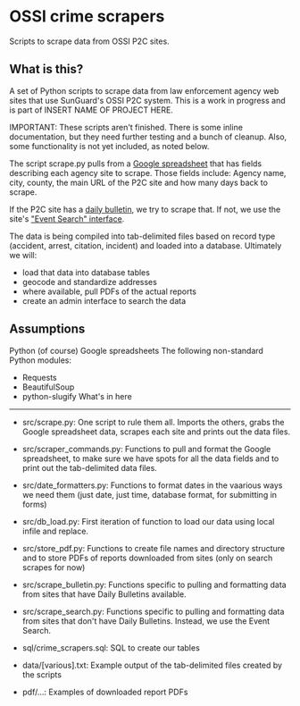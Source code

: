 OSSI crime scrapers
===================

Scripts to scrape data from OSSI P2C sites.

What is this?
-------------

A set of Python scripts to scrape data from law enforcement agency web sites that use SunGuard's OSSI P2C system. This is a work in progress and is part of INSERT NAME OF PROJECT HERE.

IMPORTANT: These scripts aren't finished. There is some inline documentation, but they need further testing and a bunch of cleanup. Also, some functionality is not yet included, as noted below.

The script scrape.py pulls from a [Google spreadsheet](https://docs.google.com/spreadsheets/d/1353q8QCgtscYRBU0INeOKIhPAiXt2IXpdTjD3ufl8Ko) that has fields describing each agency site to scrape. Those fields include: Agency name, city, county, the main URL of the P2C site and how many days back to scrape.

If the P2C site has a [daily bulletin](http://p2c.wakeso.net/dailybulletin.aspx), we try to scrape that. If not, we use the site's ["Event Search" interface](http://p2c.wakeso.net/Summary.aspx).

The data is being compiled into tab-delimited files based on record type (accident, arrest, citation, incident) and loaded into a database. Ultimately we will:

* load that data into database tables
* geocode and standardize addresses
* where available, pull PDFs of the actual reports
* create an admin interface to search the data

Assumptions
-----------

Python (of course)
Google spreadsheets
The following non-standard Python modules:
* Requests
* BeautifulSoup
* python-slugify
What's in here
--------------

* src/scrape.py: One script to rule them all. Imports the others, grabs the Google spreadsheet data, scrapes each site and prints out the data files.
* src/scraper_commands.py: Functions to pull and format the Google spreadsheet, to make sure we have spots for all the data fields and to print out the tab-delimited data files.
* src/date_formatters.py: Functions to format dates in the vaarious ways we need them (just date, just time, database format, for submitting in forms)
* src/db_load.py: First iteration of function to load our data using local infile and replace.
* src/store_pdf.py: Functions to create file names and directory structure and to store PDFs of reports downloaded from sites (only on search scrapes for now)
* src/scrape_bulletin.py: Functions specific to pulling and formatting data from sites that have Daily Bulletins available.
* src/scrape_search.py: Functions specific to pulling and formatting data from sites that don't have Daily Bulletins. Instead, we use the Event Search.

* sql/crime_scrapers.sql: SQL to create our tables

* data/[various].txt: Example output of the tab-delimited files created by the scripts

* pdf/...: Examples of downloaded report PDFs

